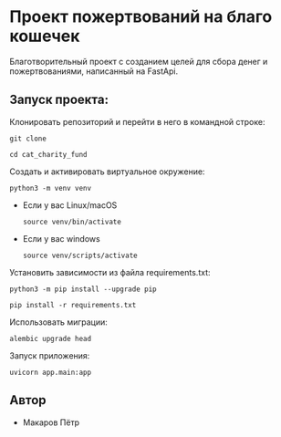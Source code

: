 # Проект пожертвований на благо кошечек
Благотворительный проект с созданием целей для сбора денег и пожертвованиями, написанный на FastApi.

## Запуск проекта:


Клонировать репозиторий и перейти в него в командной строке:

```
git clone 
```

```
cd cat_charity_fund
```

Cоздать и активировать виртуальное окружение:

```
python3 -m venv venv
```

* Если у вас Linux/macOS

    ```
    source venv/bin/activate
    ```

* Если у вас windows

    ```
    source venv/scripts/activate
    ```

Установить зависимости из файла requirements.txt:

```
python3 -m pip install --upgrade pip
```

```
pip install -r requirements.txt
```

Использовать миграции:

```
alembic upgrade head
```

Запуск приложения:

```
uvicorn app.main:app
```

## Автор
- Макаров Пётр
